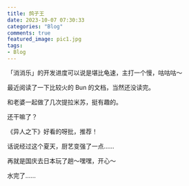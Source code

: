 ```yaml
---
title: 鸽子王
date: 2023-10-07 07:30:33
categories: "Blog"
comments: true
featured_image: pic1.jpg
tags:
- Blog
---
```


<!-- no node -->

<!-- more -->

「消消乐」的开发进度可以说是堪比龟速，主打一个慢，咕咕咕～

最近阅读了一下比较火的 Bun 的文档，当然还没读完。

和老婆一起做了几次提拉米苏，挺有趣的。

还干嘛了？

《异人之下》好看的呀批，推荐！

话说经过这个夏天，厨艺变强了一点……

再就是国庆去日本玩了趟～嘿嘿，开心～

水完了……
